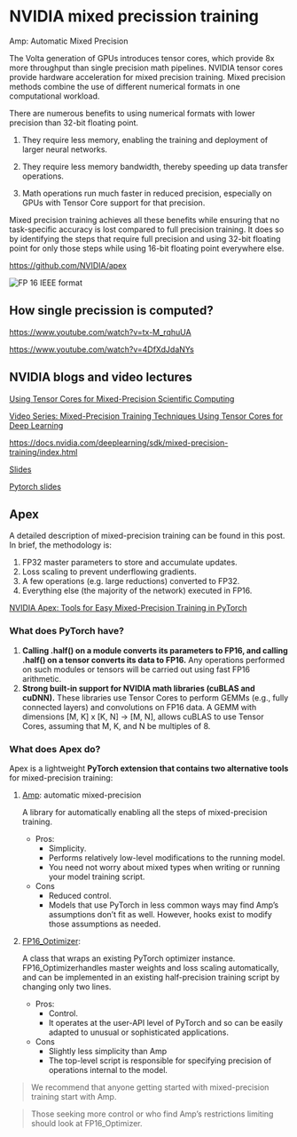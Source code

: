 # NVIDIA mixed precission training
Amp: Automatic Mixed Precision

The Volta generation of GPUs introduces tensor cores, which provide 8x more throughput than single precision math pipelines. NVIDIA tensor cores provide hardware acceleration for mixed precision training. Mixed precision methods combine the use of different numerical formats in one computational workload. 

There are numerous benefits to using numerical formats with lower precision than 32-bit floating point. 

1. They require less memory, enabling the training and deployment of larger neural networks. 
    
2. They require less memory bandwidth, thereby speeding up data transfer operations. 

3. Math operations run much faster in reduced precision, especially on GPUs with Tensor Core support for that precision. 

Mixed precision training achieves all these benefits while ensuring that no task-specific accuracy is lost compared to full precision training. It does so by identifying the steps that require full precision and using 32-bit floating point for only those steps while using 16-bit floating point everywhere else.

https://github.com/NVIDIA/apex


![FP 16 IEEE format](https://devblogs.nvidia.com/wp-content/uploads/2019/01/ieee_formats.png)

## How single precission is computed?

https://www.youtube.com/watch?v=tx-M_rqhuUA

https://www.youtube.com/watch?v=4DfXdJdaNYs


## NVIDIA blogs and video lectures
[Using Tensor Cores for Mixed-Precision Scientific Computing](https://devblogs.nvidia.com/tensor-cores-mixed-precision-scientific-computing/)


[Video Series: Mixed-Precision Training Techniques Using Tensor Cores for Deep Learning](https://devblogs.nvidia.com/video-mixed-precision-techniques-tensor-cores-deep-learning/?ncid=so-twi-dplgdrd3-73821)

https://docs.nvidia.com/deeplearning/sdk/mixed-precision-training/index.html

[Slides](https://github.com/mcarilli/mixed_precision_references/blob/master/GTC_2019/Session_9998_carilli.pdf)

[Pytorch slides](https://github.com/mcarilli/mixed_precision_references/blob/master/GTC_2019/Session_9998_carilli.pdf)

## Apex
A detailed description of mixed-precision training can be found in this post. In brief, the methodology is:

1. FP32 master parameters to store and accumulate updates.
2. Loss scaling to prevent underflowing gradients.
3. A few operations (e.g. large reductions) converted to FP32.
4. Everything else (the majority of the network) executed in FP16.

[NVIDIA Apex: Tools for Easy Mixed-Precision Training in PyTorch](https://devblogs.nvidia.com/apex-pytorch-easy-mixed-precision-training/)


### What does PyTorch have?

1. **Calling .half() on a module converts its parameters to FP16, and calling .half() on a tensor converts its data to FP16.**  Any operations performed on such modules or tensors will be carried out using fast FP16 arithmetic.
2. **Strong built-in support for NVIDIA math libraries (cuBLAS and cuDNN).** These libraries use Tensor Cores to perform GEMMs (e.g., fully connected layers) and convolutions on FP16 data. A GEMM with dimensions [M, K] x [K, N] -> [M, N], allows cuBLAS to use Tensor Cores, assuming that M, K, and N be multiples of 8.

### What does Apex do?

Apex is a lightweight **PyTorch extension that contains two alternative tools** for mixed-precision training:

1. [Amp](https://github.com/NVIDIA/apex/tree/master/apex/amp): 
    automatic mixed-precision
    
    A library for automatically enabling all the steps of mixed-precision training.
    * Pros: 
        * Simplicity. 
        * Performs relatively low-level modifications to the running model. 
        * You need not worry about mixed types when writing or running your model training script.
    * Cons
        * Reduced control. 
        * Models that use PyTorch in less common ways may find Amp’s assumptions don’t fit as well. However, hooks exist to modify those assumptions as needed.
2. [FP16_Optimizer](https://github.com/NVIDIA/apex/tree/master/apex/fp16_utils): 

    A class that wraps an existing PyTorch optimizer instance. FP16_Optimizerhandles master weights and loss scaling automatically, and can be implemented in an existing half-precision training script by changing only two lines.
    * Pros: 
        * Control. 
        * It operates at the user-API level of PyTorch and so can be easily adapted to unusual or sophisticated applications. 
    * Cons
        * Slightly less simplicity than Amp
        * The top-level script is responsible for specifying precision of operations internal to the model.

> We recommend that anyone getting started with mixed-precision training start with Amp. 

> Those seeking more control or who find Amp’s restrictions limiting should look at FP16_Optimizer.